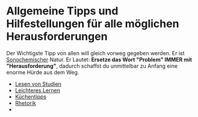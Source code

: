 # Allgemeine Tipps und Hilfestellungen für alle möglichen Herausforderungen


Der Wichtigste Tipp von allen will gleich vorweg gegeben werden. Er ist [Sonochemischer](../../Sonochemie/Sonochemie.md) Natur. Er Lautet:
**Ersetze das Wort "Problem" IMMER mit "Herausforderung"**, dadurch schaffst du unmittelbar zu Anfang eine enorme Hürde aus dem Weg.

- [Lesen von Studien](Lesen%20von%20Studien.md)
- [Leichteres Lernen](Leichteres%20Lernen.md)
- [Küchentipps](Küchentipps.md)
- [Rhetorik](Rhetorik/Rhetorik.md)
- 